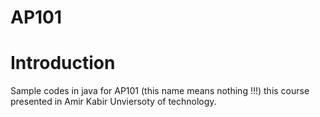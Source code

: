 AP101
=======
# Introduction
Sample codes in java for AP101 (this name means nothing !!!)
this course presented in Amir Kabir Unviersoty of technology.

